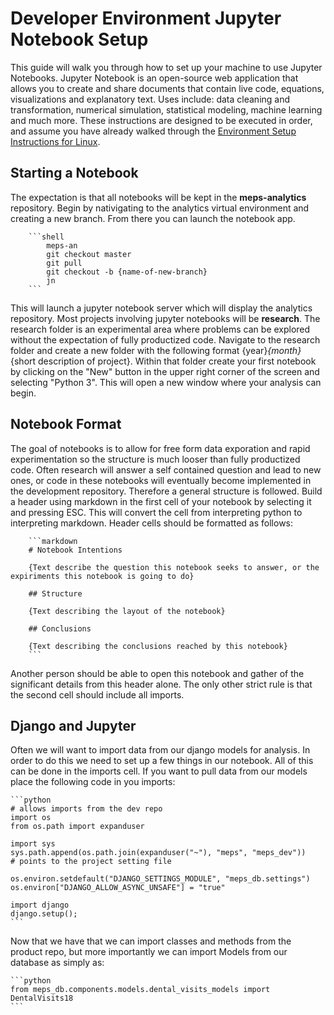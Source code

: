 # Developer Environment Jupyter Notebook Setup

This guide will walk you through how to set up your machine to use Jupyter Notebooks. Jupyter Notebook is an
open-source web application that allows you to create and share documents that contain live code, equations,
visualizations and explanatory text. Uses include: data cleaning and transformation, numerical simulation,
statistical modeling, machine learning and much more. These instructions are designed to be executed in order, and
assume you have already walked through the
[Environment Setup Instructions for Linux](setup/environment_setup.md).

## Starting a Notebook

The expectation is that all notebooks will be kept in the **meps-analytics** repository. Begin by nativigating to the
analytics virtual environment and creating a new branch. From there you can launch the notebook app.

        ```shell
            meps-an
            git checkout master
            git pull
            git checkout -b {name-of-new-branch}
            jn
        ```

This will launch a jupyter notebook server which will display the analytics repository. Most projects involving
jupyter notebooks will be **research**. The research folder is an experimental area where problems can be explored
without the expectation of fully productized code. Navigate to the research folder and create a new folder with
the following format {year}_{month}_{short description of project}. Within that folder create your first notebook by
clicking on the "New" button in the upper right corner of the screen and selecting "Python 3". This will open a new
window where your analysis can begin.

## Notebook Format

The goal of notebooks is to allow for free form data exporation and rapid experimentation so the structure is much
looser than fully productized code. Often research will answer a self contained question and lead to new ones,
or code in these notebooks will eventually become implemented in the development repository. Therefore a general structure
is followed. Build a header using markdown in the first cell of your notebook by selecting it and pressing ESC. This
will convert the cell from interpreting python to interpreting markdown. Header cells should be formatted as follows:

        ```markdown
        # Notebook Intentions

        {Text describe the question this notebook seeks to answer, or the expiriments this notebook is going to do}

        ## Structure

        {Text describing the layout of the notebook}

        ## Conclusions

        {Text describing the conclusions reached by this notebook}
        ```

Another person should be able to open this notebook and gather of the significant details from this header alone. The
only other strict rule is that the second cell should include all imports.

## Django and Jupyter

Often we will want to import data from our django models for analysis. In order to do this we need to set up a few
things in our notebook. All of this can be done in the imports cell. If you want to pull data from our models place
the following code in you imports:

    ```python
    # allows imports from the dev repo
    import os
    from os.path import expanduser

    import sys
    sys.path.append(os.path.join(expanduser("~"), "meps", "meps_dev"))
    # points to the project setting file

    os.environ.setdefault("DJANGO_SETTINGS_MODULE", "meps_db.settings")
    os.environ["DJANGO_ALLOW_ASYNC_UNSAFE"] = "true"

    import django
    django.setup();
    ```

Now that we have that we can import classes and methods from the product repo, but more importantly we can import
Models from our database as simply as:

    ```python
    from meps_db.components.models.dental_visits_models import DentalVisits18
    ```
